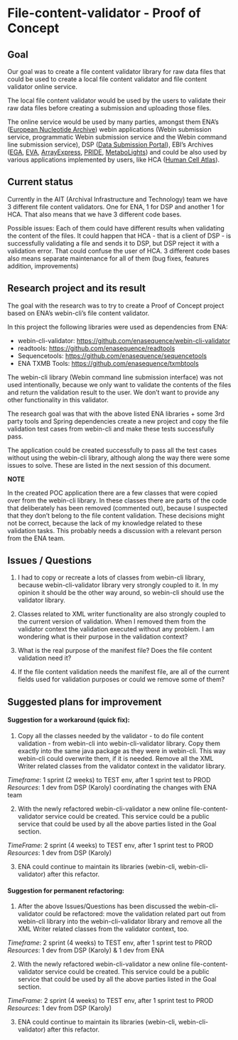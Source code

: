 # File-content-validator - Proof of Concept

## Goal
Our goal was to create a file content validator library for raw data files that could be used to create a local file content validator and file content validator online service.

The local file content validator would be used by the users to validate their raw data files before creating a submission and uploading those files.

The online service would be used by many parties, amongst them ENA’s ([European Nucleotide Archive](https://www.ebi.ac.uk/ena)) webin applications (Webin submission service, programmatic Webin submission service and the Webin command line submission service), DSP ([Data Submission Portal](https://www.ebi.ac.uk/submission/api.html)), EBI’s Archives ([EGA](https://www.ebi.ac.uk/ega/), [EVA](https://www.ebi.ac.uk/eva/), [ArrayExpress](https://www.ebi.ac.uk/arrayexpress/), [PRIDE](https://www.ebi.ac.uk/pride/), [MetaboLights](https://www.ebi.ac.uk/metabolights/)) and could be also used by various applications implemented by users, like HCA ([Human Cell Atlas](https://www.humancellatlas.org/)).

## Current status
Currently in the AIT (Archival Infrastructure and Technology) team we have 3 different file content validators. One for ENA, 1 for DSP and another 1 for HCA. That also means that we have 3 different code bases.

Possible issues:
Each of them could have different results when validating the content of the files. It could happen that HCA - that is a client of DSP - is successfully validating a file and sends it to DSP, but DSP reject it with a validation error. That could confuse the user of HCA.
3 different code bases also means separate maintenance for all of them (bug fixes, features addition, improvements)

## Research project and its result
The goal with the research was to try to create a Proof of Concept project based on ENA’s webin-cli’s file content validator.

In this project the following libraries were used as dependencies from ENA:

* webin-cli-validator: https://github.com/enasequence/webin-cli-validator
* readtools: https://github.com/enasequence/readtools
* Sequencetools: https://github.com/enasequence/sequencetools
* ENA TXMB Tools: https://github.com/enasequence/txmbtools

The webin-cli library (Webin command line submission interface) was not used intentionally, because we only want to validate the contents of the files and return the validation result to the user. We don’t want to provide any other functionality in this validator.

The research goal was that with the above listed ENA libraries + some 3rd party tools and Spring dependencies create a new project and copy the file validation test cases from webin-cli and make these tests successfully pass.

The application could be created successfully to pass all the test cases without using the webin-cli library, although along the way there were some issues to solve. These are listed in the next session of this document.


**NOTE**

In the created POC application there are a few classes that were copied over from the webin-cli library. In these classes there are parts of the code that deliberately has been removed (commented out), because I suspected that they don’t belong to the file content validation. These decisions might not be correct, because the lack of my knowledge related to these validation tasks. This probably needs a discussion with a relevant person from the ENA team.

## Issues / Questions

1. I had to copy or recreate a lots of classes from webin-cli library, because webin-cli-validator library very strongly coupled to it. In my opinion it should be the other way around, so webin-cli should use the validator library.

2. Classes related to XML writer functionality are also strongly coupled to the current version of validation. When I removed them from the validator context the validation executed without any problem. I am wondering what is their purpose in the validation context?

3. What is the real purpose of the manifest file? Does the file content validation need it?

4. If the file content validation needs the manifest file, are all of the current fields used for validation purposes or could we remove some of them?

## Suggested plans for improvement

#### Suggestion for a workaround (quick fix): 

1. Copy all the classes needed by the validator - to do file content validation - from webin-cli into webin-cli-validator library. Copy them exactly into the same java package as they were in webin-cli. This way webin-cli could overwrite them, if it is needed. Remove all the XML Writer related classes from the validator context in the validator library.

*Timeframe*: 1 sprint (2 weeks) to TEST env, after 1 sprint test to PROD
*Resources*: 1 dev from DSP (Karoly) coordinating the changes with ENA team

2. With the newly refactored webin-cli-validator a new online file-content-validator service could be created. This service could be a public service that could be used by all the above parties listed in the Goal section.

*TimeFrame*: 2 sprint (4 weeks) to TEST env, after 1 sprint test to PROD
*Resources*: 1 dev from DSP (Karoly)

3. ENA could continue to maintain its libraries (webin-cli, webin-cli-validator) after this refactor.

#### Suggestion for permanent refactoring:

1. After the above Issues/Questions has been discussed the webin-cli-validator could be refactored: move the validation related part out from webin-cli library into the webin-cli-validator library and remove all the XML Writer related classes from the validator context, too.

*Timeframe*: 2 sprint (4 weeks) to TEST env, after 1 sprint test to PROD
*Resources*: 1 dev from DSP (Karoly) & 1 dev from ENA

2. With the newly refactored webin-cli-validator a new online file-content-validator service could be created. This service could be a public service that could be used by all the above parties listed in the Goal section.

*TimeFrame*: 2 sprint (4 weeks) to TEST env, after 1 sprint test to PROD
*Resources*: 1 dev from DSP (Karoly)

3. ENA could continue to maintain its libraries (webin-cli, webin-cli-validator) after this refactor.

